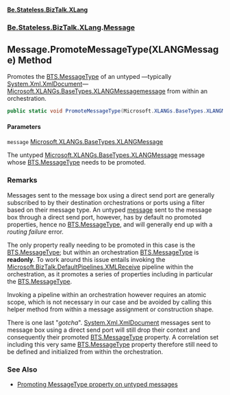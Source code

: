 #### [Be.Stateless.BizTalk.XLang](README.md 'README')
### [Be.Stateless.BizTalk.XLang](Be.Stateless.BizTalk.XLang.md 'Be.Stateless.BizTalk.XLang').[Message](Message.md 'Be.Stateless.BizTalk.XLang.Message')

## Message.PromoteMessageType(XLANGMessage) Method

Promotes the [BTS.MessageType](https://docs.microsoft.com/en-us/dotnet/api/BTS.MessageType 'BTS.MessageType') of an untyped —typically [System.Xml.XmlDocument](https://docs.microsoft.com/en-us/dotnet/api/System.Xml.XmlDocument 'System.Xml.XmlDocument')— [Microsoft.XLANGs.BaseTypes.XLANGMessage](https://docs.microsoft.com/en-us/dotnet/api/Microsoft.XLANGs.BaseTypes.XLANGMessage 'Microsoft.XLANGs.BaseTypes.XLANGMessage')[message](Message.PromoteMessageType(XLANGMessage).md#Be.Stateless.BizTalk.XLang.Message.PromoteMessageType(Microsoft.XLANGs.BaseTypes.XLANGMessage).message 'Be.Stateless.BizTalk.XLang.Message.PromoteMessageType(Microsoft.XLANGs.BaseTypes.XLANGMessage).message') from within an orchestration.

```csharp
public static void PromoteMessageType(Microsoft.XLANGs.BaseTypes.XLANGMessage message);
```
#### Parameters

<a name='Be.Stateless.BizTalk.XLang.Message.PromoteMessageType(Microsoft.XLANGs.BaseTypes.XLANGMessage).message'></a>

`message` [Microsoft.XLANGs.BaseTypes.XLANGMessage](https://docs.microsoft.com/en-us/dotnet/api/Microsoft.XLANGs.BaseTypes.XLANGMessage 'Microsoft.XLANGs.BaseTypes.XLANGMessage')

The untyped [Microsoft.XLANGs.BaseTypes.XLANGMessage](https://docs.microsoft.com/en-us/dotnet/api/Microsoft.XLANGs.BaseTypes.XLANGMessage 'Microsoft.XLANGs.BaseTypes.XLANGMessage') message whose [BTS.MessageType](https://docs.microsoft.com/en-us/dotnet/api/BTS.MessageType 'BTS.MessageType') needs to be promoted.

### Remarks

Messages sent to the message box using a direct send port are generally subscribed to by their destination
orchestrations or ports using a filter based on their message type. An untyped [message](Message.PromoteMessageType(XLANGMessage).md#Be.Stateless.BizTalk.XLang.Message.PromoteMessageType(Microsoft.XLANGs.BaseTypes.XLANGMessage).message 'Be.Stateless.BizTalk.XLang.Message.PromoteMessageType(Microsoft.XLANGs.BaseTypes.XLANGMessage).message') sent to the
message box through a direct send port, however, has by default no promoted properties, hence no [BTS.MessageType](https://docs.microsoft.com/en-us/dotnet/api/BTS.MessageType 'BTS.MessageType'), and will generally end up with a <i>routing failure</i> error.

The only property really needing to be promoted in this case is the [BTS.MessageType](https://docs.microsoft.com/en-us/dotnet/api/BTS.MessageType 'BTS.MessageType'); but within an
orchestration [BTS.MessageType](https://docs.microsoft.com/en-us/dotnet/api/BTS.MessageType 'BTS.MessageType') is <b>readonly</b>. To work around this issue entails invoking the [Microsoft.BizTalk.DefaultPipelines.XMLReceive](https://docs.microsoft.com/en-us/dotnet/api/Microsoft.BizTalk.DefaultPipelines.XMLReceive 'Microsoft.BizTalk.DefaultPipelines.XMLReceive') pipeline within the orchestration, as it promotes a series of properties including in particular
the [BTS.MessageType](https://docs.microsoft.com/en-us/dotnet/api/BTS.MessageType 'BTS.MessageType').

Invoking a pipeline within an orchestration however requires an atomic scope, which is not necessary in our case and
be avoided by calling this helper method from within a message assignment or construction shape.

There is one last "<i>gotcha</i>". [System.Xml.XmlDocument](https://docs.microsoft.com/en-us/dotnet/api/System.Xml.XmlDocument 'System.Xml.XmlDocument') messages sent to message box using a direct send port
will still drop their context and consequently their promoted [BTS.MessageType](https://docs.microsoft.com/en-us/dotnet/api/BTS.MessageType 'BTS.MessageType') property. A correlation
set including this very same [BTS.MessageType](https://docs.microsoft.com/en-us/dotnet/api/BTS.MessageType 'BTS.MessageType') property therefore still need to be defined and
initialized from within the orchestration.

### See Also
- [Promoting MessageType property on untyped messages](http://ronaldlokers.blogspot.com/2012/04/promoting-messagetype-property-on.html 'http://ronaldlokers.blogspot.com/2012/04/promoting-messagetype-property-on.html')